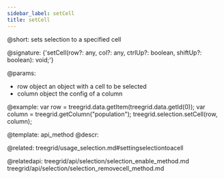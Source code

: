 ```yaml
---
sidebar_label: setCell
title: setCell
---          
```


@short: sets selection to a specified cell

@signature: {'setCell(row?: any, col?: any, ctrlUp?: boolean, shiftUp?: boolean): void;'}

@params:
- row     object    an object with a cell to be selected
- column  object    the config of a column

@example:
var row = treegrid.data.getItem(treegrid.data.getId(0));
var column = treegrid.getColumn("population");
treegrid.selection.setCell(row, column);

@template: api_method
@descr:

@related: treegrid/usage_selection.md#settingselectiontoacell

@relatedapi: 
treegrid/api/selection/selection_enable_method.md
treegrid/api/selection/selection_removecell_method.md



